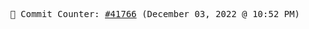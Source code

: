<p align="center">
    <samp>
        📮 Commit Counter: <a href="https://github.com/Javascript-void0/Javascript-void0/commits/main">#41766</a> (December 03, 2022 @ 10:52 PM)
    </samp>
</p>